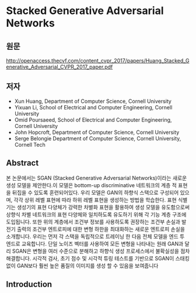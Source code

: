 # Stacked Generative Adversarial Networks

## 원문
http://openaccess.thecvf.com/content_cvpr_2017/papers/Huang_Stacked_Generative_Adversarial_CVPR_2017_paper.pdf

## 저자
* Xun Huang, Department of Computer Science, Cornell University 
* Yixuan Li, School of Electrical and Computer Engineering, Cornell University
* Omid Poursaeed, School of Electrical and Computer Engineering, Cornell University
* John Hopcroft, Department of Computer Science, Cornell University
* Serge Belongie Department of Computer Science, Cornell University, Cornell Tech

## Abstract
본 논문에서는 SGAN (Stacked Generative Adversarial Networks)이라는 새로운 생성 모델을 제안한다.이 모델은 bottom-up discriminative 네트워크의 계층 적 표현을 뒤집을 수 있도록 훈련되어있다. 우리 모델은 GAN의 하향식 스택으로 구성되어 있으며, 각각 상위 레벨 표현에 따라 하위 레벨 표현을 생성하는 방법을 학습한다. 표현 식별기는 생성기의 표현 다양체가 강력한 차별화 표현을 활용하여 생성 모델을 유도함으로써 상향식 차별 네트워크의 표현 다양체와 일치하도록 유도하기 위해 각 기능 계층 구조에 도입됩니다. 또한 위의 계층에서 조건부 정보를 사용하도록 권장하는 조건부 손실과 발전기 출력의 조건부 엔트로피에 대한 변형 하한을 최대화하는 새로운 엔트로피 손실을 소개합니다. 우리는 먼저 각 스택을 독립적으로 트레이닝 한 다음 전체 모델을 엔드 투 엔드로 교육합니다. 단일 노이즈 벡터를 사용하여 모든 변형을 나타내는 원래 GAN과 달리 SGAN은 변형을 여러 수준으로 분해하고 하향식 생성 프로세스에서 불확실성을 점차 해결합니다. 시각적 검사, 초기 점수 및 시각적 튜링 테스트를 기반으로 SGAN이 스태킹없이 GAN보다 훨씬 높은 품질의 이미지를 생성 할 수 있음을 보여줍니다

## Introduction

